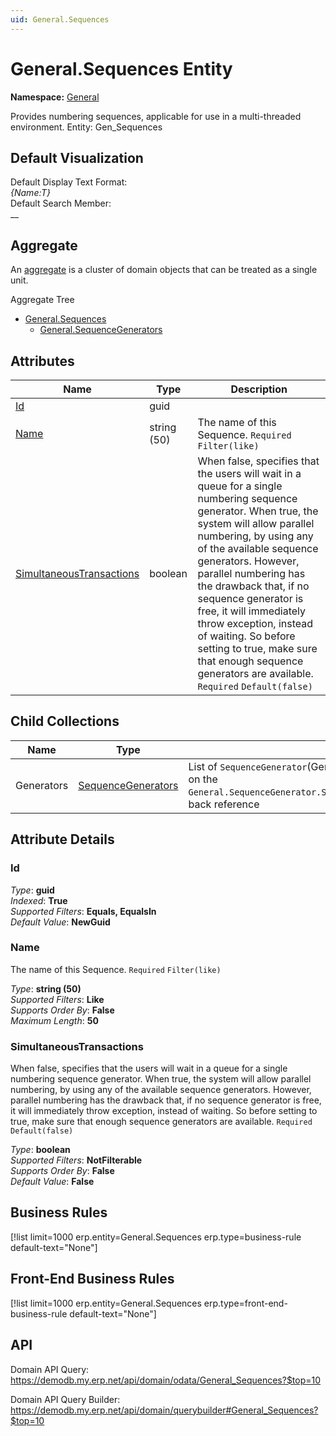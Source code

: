 ```yaml
---
uid: General.Sequences
---
```

# General.Sequences Entity

**Namespace:** [General](General.md)  

Provides numbering sequences, applicable for use in a multi-threaded environment. Entity: Gen_Sequences

## Default Visualization
Default Display Text Format:  
_{Name:T}_  
Default Search Member:  
__  

## Aggregate
An [aggregate](https://docs.erp.net/tech/advanced/concepts/aggregates.html) is a cluster of domain objects that can be treated as a single unit.  

Aggregate Tree  
* [General.Sequences](General.Sequences.md)  
  * [General.SequenceGenerators](General.SequenceGenerators.md)  

## Attributes

| Name | Type | Description |
| ---- | ---- | --- |
| [Id](General.Sequences.md#id) | guid |  
| [Name](General.Sequences.md#name) | string (50) | The name of this Sequence. `Required` `Filter(like)` 
| [SimultaneousTransactions](General.Sequences.md#simultaneoustransactions) | boolean | When false, specifies that the users will wait in a queue for a single numbering sequence generator. When true, the system will allow parallel numbering, by using any of the available sequence generators. However, parallel numbering has the drawback that, if no sequence generator is free, it will immediately throw exception, instead of waiting. So before setting to true, make sure that enough sequence generators are available. `Required` `Default(false)` 

## Child Collections

| Name | Type | Description |
| ---- | ---- | --- |
| Generators | [SequenceGenerators](General.SequenceGenerators.md) | List of `SequenceGenerator`(General.SequenceGenerators.md) child objects, based on the `General.SequenceGenerator.Sequence`(General.SequenceGenerators.md#sequence) back reference 


## Attribute Details

### Id

_Type_: **guid**  
_Indexed_: **True**  
_Supported Filters_: **Equals, EqualsIn**  
_Default Value_: **NewGuid**  

### Name

The name of this Sequence. `Required` `Filter(like)`

_Type_: **string (50)**  
_Supported Filters_: **Like**  
_Supports Order By_: **False**  
_Maximum Length_: **50**  

### SimultaneousTransactions

When false, specifies that the users will wait in a queue for a single numbering sequence generator. When true, the system will allow parallel numbering, by using any of the available sequence generators. However, parallel numbering has the drawback that, if no sequence generator is free, it will immediately throw exception, instead of waiting. So before setting to true, make sure that enough sequence generators are available. `Required` `Default(false)`

_Type_: **boolean**  
_Supported Filters_: **NotFilterable**  
_Supports Order By_: **False**  
_Default Value_: **False**  



## Business Rules

[!list limit=1000 erp.entity=General.Sequences erp.type=business-rule default-text="None"]

## Front-End Business Rules

[!list limit=1000 erp.entity=General.Sequences erp.type=front-end-business-rule default-text="None"]

## API

Domain API Query:
<https://demodb.my.erp.net/api/domain/odata/General_Sequences?$top=10>

Domain API Query Builder:
<https://demodb.my.erp.net/api/domain/querybuilder#General_Sequences?$top=10>

